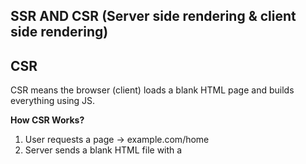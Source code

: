 ## SSR AND CSR (Server side rendering & client side rendering)

## CSR

CSR means the browser (client) loads a blank HTML page and builds everything using JS.

**How CSR Works?**
1. User requests a page → example.com/home
2. Server sends a blank HTML file with a <script> tag for JS.
3. The browser downloads JS files and executes them.
4. JS fetches data from APIs and dynamically builds the page.
5. The page becomes interactive only after JS execution.

**Issue with CSR -** HTML generated in browser so user sees a blank page until JS loads (slow 1st load), search engines don't see any content because of empty HTML leads to bad *SEO*. Also low-end device struggle to process heavy JS.

## SSR

SSR means the server generates a complete HTML page with content and sends it to the browser.

**How SSR Works?**
1. User requests example.com/home.
2. Server runs JS on the backend **(SSR Function)**, fetches data from APIs, and generates a full HTML page and send pre-rendered HTML to browser.
3. The browser immediately displays the page.
4. JS then "hydrates" the page (makes it interactive).

**Why SSR -** HTML generated on server before sending to browser i.e. fast 1st load (no blank page), better SEO(Search engine can read & index the page)

## Key difference

In CSR we see skeleton UI immediately(partial rendering), HTML generated on browser, data fetching happens after page-load.
In SSR initial load is blank until the server responds, HTML page generated on server and data fetching done before sending HTML to browser.


### Modern framework for SSR
NextJs (react) => Hybrid SSR & CSR
Angular universal => SSR for Angular


-----------------------------------------------------------

### Downside of SSR

1. Slower response times – If API calls are slow, users will have to wait.
2. Higher server load – Every request triggers a new render.

#### Solution

1. Use caching (redis(memory caching) or nextJS built-in caching(Incremental static regeneration))
2. use hybrid rendering i.e. use SSR only when there is fetching of data involved(for user-specific content), use CSR for pages that don't change often.
3. Optimize API call in SSR using parallel API fetching (promise.all)

```tsx
export async function getServerSideProps() {
  const [usersRes, postsRes] = await Promise.all([
    fetch("https://api.example.com/users"),
    fetch("https://api.example.com/posts"),
  ]);

  const [users, posts] = await Promise.all([usersRes.json(), postsRes.json()]);

  return { props: { users, posts } };
}

```